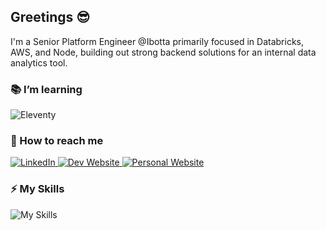 ## Greetings 😎

I'm a Senior Platform Engineer @Ibotta primarily focused in Databricks, AWS, and Node, building out strong backend solutions for an internal data analytics tool.

### 📚 I’m learning

<div display="flex">
  <img src="https://img.shields.io/badge/eleventy-2F3134?style=for-the-badge&logo=eleventy&logoColor=white" alt="Eleventy"/>
</div>

### 📱 How to reach me

<div display="flex">
  <a href="https://www.linkedin.com/in/dan-marino-swe/">
    <img src="https://img.shields.io/badge/linkedin-%230077B5.svg?style=for-the-badge&logo=linkedin&logoColor=white" alt="LinkedIn"/>
  </a>
  <a href="https://github.com/dan-marino/dev-site">
    <img src="https://img.shields.io/badge/Dev%20Website-d86f36?style=for-the-badge&logo=linkedin&logoColor=white" alt="Dev Website"/>
  </a>
  <a href="https://danfromqueens.com/">
    <img src="https://img.shields.io/badge/Personal%20Website-485e37?style=for-the-badge&logo=linkedin&logoColor=white" alt="Personal Website"/>
  </a>
</div>


### ⚡ My Skills

![My Skills](https://skillicons.dev/icons?i=ts,js,py,ruby,rails,aws,terraform,postgres,react,github,html,css,linux,nodejs)
